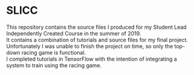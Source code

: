 # SLICC
This repository contains the source files I produced for my Student Lead Independently Created Course in the summer of 2019.  
It contains a combination of tutorials and source files for my final project. Unfortunately I was unable to finish the project on time, so only the top-down racing game is functional.  
I completed tutorials in TensorFlow with the intention of integrating a system to train using the racing game.  
